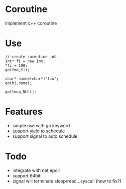 # Coroutine
implement c++ coroutine

# Use
```
// create coroutine job
int* fi = new int;
*fi = 100;
go(foo,fi);

char* name=(char*)"liu";
go(hi,name);

go(loop,NULL);
```

# Features
- simple use with go keyword
- support yield to schedule
- support signal to auto schedule

# Todo
- integrate with net epoll
- support 64bit
- signal will terminate sleep/read...syscall (how to fix?)
